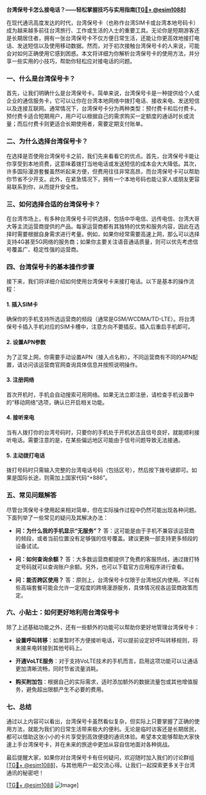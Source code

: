 **台湾保号卡怎么接电话？——轻松掌握技巧与实用指南[[TG💪+ @esim1088](https://t.me/s/esim1088)]**

在现代通讯高度发达的时代，台湾保号卡（也称作台湾SIM卡或台湾本地号码卡）成为越来越多前往台湾旅行、工作或生活的人士的重要工具。无论你是短期游客还是长期居住者，拥有一张台湾保号卡不仅方便日常生活，还能让你更高效地接打电话、发送短信以及使用移动数据。然而，对于初次接触台湾保号卡的人来说，可能会对如何正确使用它感到困惑。本文将详细为你解析台湾保号卡的使用方法，并分享一些实用的小技巧，帮助你轻松应对接电话的问题。

### 一、什么是台湾保号卡？

首先，让我们明确什么是台湾保号卡。简单来说，台湾保号卡是一种提供给个人或企业的通信服务卡，它可以让你在台湾本地网络中拨打电话、接收来电、发送短信以及连接互联网。通常情况下，台湾保号卡分为两种类型：预付费卡和后付费卡。预付费卡适合短期用户，用户可以根据自己的需求购买一定额度的通话时长或流量；而后付费卡则更适合长期使用者，需要定期支付账单。

### 二、为什么选择台湾保号卡？

在选择是否使用台湾保号卡之前，我们先来看看它的优点。首先，台湾保号卡能让你享受到本地资费，这意味着拨打当地电话或发送短信的成本会大大降低。其次，许多国际漫游套餐虽然听起来方便，但费用往往非常高昂，而台湾保号卡可以帮助你节省不少开支。此外，在紧急情况下，拥有一个本地号码也能让家人或朋友更容易联系到你，从而提升安全性。

### 三、如何选择合适的台湾保号卡？

在台湾市场上，有多种台湾保号卡可供选择，包括中华电信、远传电信、台湾大哥大等主流运营商提供的产品。每家运营商都有其独特的优势和服务内容，因此在选择时需要根据自身需求进行考量。例如，如果你经常需要高速上网，那么可以选择支持4G甚至5G网络的服务商；如果你主要关注语音通话质量，则可以优先考虑信号覆盖广、稳定性强的运营商。

### 四、台湾保号卡的基本操作步骤

接下来，我们将详细介绍如何使用台湾保号卡来接打电话。以下是基本的操作流程：

#### 1. 插入SIM卡
确保你的手机支持所选运营商的频段（通常是GSM/WCDMA/TD-LTE）。将台湾保号卡插入手机对应的SIM卡槽中，注意方向不要插反。插入后重启手机即可。

#### 2. 设置APN参数
为了正常上网，你需要手动设置APN（接入点名称）。不同运营商有不同的APN配置，请访问该运营商官网查询具体信息并按照说明操作。

#### 3. 注册网络
首次开机时，手机会自动搜索可用网络。如果无法立即注册，请检查手机设置中的“移动网络”选项，确认已开启相关功能。

#### 4. 接听来电
当有人拨打你的台湾号码时，只要你的手机处于开机状态且信号良好，就能顺利接听电话。需要注意的是，在某些偏远地区可能由于信号问题导致无法接通。

#### 5. 主动拨打电话
拨打号码时只需输入完整的台湾电话号码（包括区号），然后按下拨号键即可。如果是国际长途，则需加上国家代码“+886”。

### 五、常见问题解答

尽管台湾保号卡使用起来相对简单，但在实际操作过程中仍然可能出现各种问题。下面列举了一些常见的疑问及其解决办法：

- **问：为什么我的手机显示“无服务”？**
  答：这可能是由于手机不兼容该运营商的频段，或者当前位置没有足够强的信号覆盖。建议更换一部支持更多频段的设备试试。

- **问：如何查询余额？**
  答：大多数运营商都提供了免费的客服热线，通过拨打特定号码就可以查询账户余额。另外，也可以下载官方应用程序进行查看。

- **问：能否跨区使用？**
  答：原则上，台湾保号卡仅限于台湾地区内使用。不过有些高端套餐可能会允许一定程度的跨境漫游服务，具体情况视各运营商政策而定。

### 六、小贴士：如何更好地利用台湾保号卡

除了上述基础功能之外，还有一些额外的功能可以帮助你更好地管理台湾保号卡：

- **设置呼叫转移**：如果暂时不方便接听电话，可以提前设定好呼叫转移规则，将未接来电转接到其他号码上。
  
- **开通VoLTE服务**：对于支持VoLTE技术的手机而言，启用这项功能可以让通话更加清晰流畅，同时节省流量消耗。

- **购买附加包**：根据自己的实际需求，适时添加额外的数据流量包或其他增值服务，避免超出限额产生不必要的费用。

### 七、总结

通过以上内容可以看出，台湾保号卡虽然看似复杂，但实际上只要掌握了正确的使用方法，就能为我们的日常生活带来极大的便利。无论是临时访客还是长期居民，都可以借助这张小小的卡片享受到高效便捷的通讯体验。希望本文能够帮助大家快速上手台湾保号卡，并在未来的旅途中更加从容自信地面对各种挑战。

最后提醒大家，如果你对台湾保号卡有任何疑问，欢迎随时加入我们的讨论群组[[TG💪+ @esim1088](https://t.me/s/esim1088)]，与其他用户一起交流心得。让我们一起探索更多关于台湾通讯的秘密吧！

[[TG💪+ @esim1088](https://t.me/s/esim1088) ![Image](https://i.postimg.cc/4NQfJmqS/Snipaste-2025-05-13-00-14-12.png)]